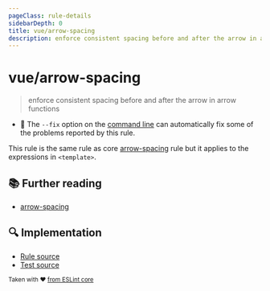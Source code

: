 ```yaml
---
pageClass: rule-details
sidebarDepth: 0
title: vue/arrow-spacing
description: enforce consistent spacing before and after the arrow in arrow functions
---
```

# vue/arrow-spacing
> enforce consistent spacing before and after the arrow in arrow functions

- :wrench: The `--fix` option on the [command line](https://eslint.org/docs/user-guide/command-line-interface#fixing-problems) can automatically fix some of the problems reported by this rule.

This rule is the same rule as core [arrow-spacing] rule but it applies to the expressions in `<template>`.

## :books: Further reading

- [arrow-spacing]

[arrow-spacing]: https://eslint.org/docs/rules/arrow-spacing

## :mag: Implementation

- [Rule source](https://github.com/vuejs/eslint-plugin-vue/blob/master/lib/rules/arrow-spacing.js)
- [Test source](https://github.com/vuejs/eslint-plugin-vue/blob/master/tests/lib/rules/arrow-spacing.js)

<sup>Taken with ❤️ [from ESLint core](https://eslint.org/docs/rules/arrow-spacing)</sup>
